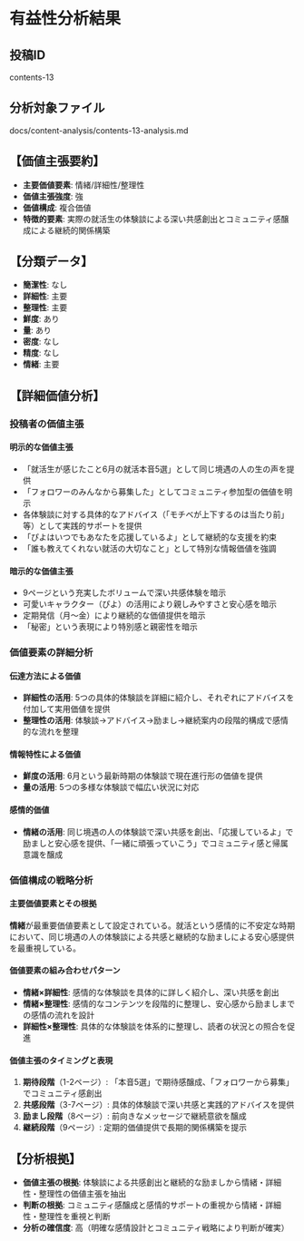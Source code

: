# 有益性分析結果

## 投稿ID
contents-13

## 分析対象ファイル
docs/content-analysis/contents-13-analysis.md

## 【価値主張要約】
- **主要価値要素**: 情緒/詳細性/整理性
- **価値主張強度**: 強
- **価値構成**: 複合価値
- **特徴的要素**: 実際の就活生の体験談による深い共感創出とコミュニティ感醸成による継続的関係構築

## 【分類データ】
- **簡潔性**: なし
- **詳細性**: 主要
- **整理性**: 主要
- **鮮度**: あり
- **量**: あり
- **密度**: なし
- **精度**: なし
- **情緒**: 主要

## 【詳細価値分析】

### 投稿者の価値主張

#### 明示的な価値主張
- 「就活生が感じたこと6月の就活本音5選」として同じ境遇の人の生の声を提供
- 「フォロワーのみんなから募集した」としてコミュニティ参加型の価値を明示
- 各体験談に対する具体的なアドバイス（「モチベが上下するのは当たり前」等）として実践的サポートを提供
- 「ぴよはいつでもあなたを応援しているよ」として継続的な支援を約束
- 「誰も教えてくれない就活の大切なこと」として特別な情報価値を強調

#### 暗示的な価値主張
- 9ページという充実したボリュームで深い共感体験を暗示
- 可愛いキャラクター（ぴよ）の活用により親しみやすさと安心感を暗示
- 定期発信（月〜金）により継続的な価値提供を暗示
- 「秘密」という表現により特別感と親密性を暗示

### 価値要素の詳細分析

#### 伝達方法による価値
- **詳細性の活用**: 5つの具体的体験談を詳細に紹介し、それぞれにアドバイスを付加して実用価値を提供
- **整理性の活用**: 体験談→アドバイス→励まし→継続案内の段階的構成で感情的な流れを整理

#### 情報特性による価値
- **鮮度の活用**: 6月という最新時期の体験談で現在進行形の価値を提供
- **量の活用**: 5つの多様な体験談で幅広い状況に対応

#### 感情的価値
- **情緒の活用**: 同じ境遇の人の体験談で深い共感を創出、「応援しているよ」で励ましと安心感を提供、「一緒に頑張っていこう」でコミュニティ感と帰属意識を醸成

### 価値構成の戦略分析

#### 主要価値要素とその根拠
**情緒**が最重要価値要素として設定されている。就活という感情的に不安定な時期において、同じ境遇の人の体験談による共感と継続的な励ましによる安心感提供を最重視している。

#### 価値要素の組み合わせパターン
- **情緒×詳細性**: 感情的な体験談を具体的に詳しく紹介し、深い共感を創出
- **情緒×整理性**: 感情的なコンテンツを段階的に整理し、安心感から励ましまでの感情の流れを設計
- **詳細性×整理性**: 具体的な体験談を体系的に整理し、読者の状況との照合を促進

#### 価値主張のタイミングと表現
1. **期待段階**（1-2ページ）: 「本音5選」で期待感醸成、「フォロワーから募集」でコミュニティ感創出
2. **共感段階**（3-7ページ）: 具体的体験談で深い共感と実践的アドバイスを提供
3. **励まし段階**（8ページ）: 前向きなメッセージで継続意欲を醸成
4. **継続段階**（9ページ）: 定期的価値提供で長期的関係構築を提示

## 【分析根拠】
- **価値主張の根拠**: 体験談による共感創出と継続的な励ましから情緒・詳細性・整理性の価値主張を抽出
- **判断の根拠**: コミュニティ感醸成と感情的サポートの重視から情緒・詳細性・整理性を重視と判断
- **分析の確信度**: 高（明確な感情設計とコミュニティ戦略により判断が確実）